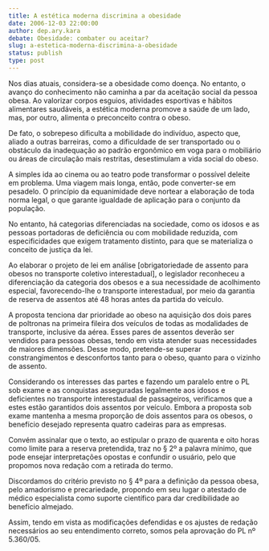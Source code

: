 ```yaml
---
title: A estética moderna discrimina a obesidade
date: 2006-12-03 22:00:00
author: dep.ary.kara
debate: Obesidade: combater ou aceitar?
slug: a-estetica-moderna-discrimina-a-obesidade
status: publish 
type: post
---
```


Nos dias atuais, considera-se a obesidade como doença. No entanto, o avanço do conhecimento não caminha a par da aceitação social da pessoa obesa. Ao valorizar corpos esguios, atividades esportivas e hábitos alimentares saudáveis, a estética moderna promove a saúde de um lado, mas, por outro, alimenta o preconceito contra o obeso.  
  
De fato, o sobrepeso dificulta a mobilidade do indivíduo, aspecto que, aliado a outras barreiras, como a dificuldade de ser transportado ou o obstáculo da inadequação ao padrão ergonômico em voga para o mobiliário ou áreas de circulação mais restritas, desestimulam a vida social do obeso.  
  
A simples ida ao cinema ou ao teatro pode transformar o possível deleite em problema. Uma viagem mais longa, então, pode converter-se em pesadelo. O princípio da equanimidade deve nortear a elaboração de toda norma legal, o que garante igualdade de aplicação para o conjunto da população.  
  
No entanto, há categorias diferenciadas na sociedade, como os idosos e as pessoas portadoras de deficiência ou com mobilidade reduzida, com especificidades que exigem tratamento distinto, para que se materializa o conceito de justiça da lei.  
  
Ao elaborar o projeto de lei em análise [obrigatoriedade de assento para obesos no transporte coletivo interestadual], o legislador reconheceu a diferenciação da categoria dos obesos e a sua necessidade de acolhimento especial, favorecendo-lhe o transporte interestadual, por meio da garantia de reserva de assentos até 48 horas antes da partida do veículo.  
  
A proposta tenciona dar prioridade ao obeso na aquisição dos dois pares de poltronas na primeira fileira dos veículos de todas as modalidades de transporte, inclusive da aérea. Esses pares de assentos deverão ser vendidos para pessoas obesas, tendo em vista atender suas necessidades de maiores dimensões. Desse modo, pretende-se superar constrangimentos e desconfortos tanto para o obeso, quanto para o vizinho de assento.  
  
Considerando os interesses das partes e fazendo um paralelo entre o PL sob exame e as conquistas asseguradas legalmente aos idosos e deficientes no transporte interestadual de passageiros, verificamos que a estes estão garantidos dois assentos por veículo. Embora a proposta sob exame mantenha a mesma proporção de dois assentos para os obesos, o benefício desejado representa quatro cadeiras para as empresas.  
  
Convém assinalar que o texto, ao estipular o prazo de quarenta e oito horas como limite para a reserva pretendida, traz no § 2º a palavra mínimo, que pode ensejar interpretações opostas e confundir o usuário, pelo que propomos nova redação com a retirada do termo.  
  
Discordamos do critério previsto no § 4º para a definição da pessoa obesa, pelo amadorismo e precariedade, propondo em seu lugar o atestado de médico especialista como suporte científico para dar credibilidade ao benefício almejado.


Assim, tendo em vista as modificações defendidas e os ajustes de redação necessários ao seu entendimento correto, somos pela aprovação do PL nº 5.360/05.


